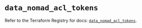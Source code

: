 # `data_nomad_acl_tokens`

Refer to the Terraform Registry for docs: [`data_nomad_acl_tokens`](https://registry.terraform.io/providers/hashicorp/nomad/2.3.1/docs/data-sources/acl_tokens).
